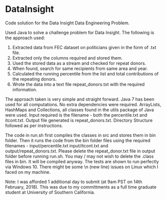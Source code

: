 # DataInsight
Code solution for the Data Insight Data Engineering Problem.

Used Java to solve a challenge problem for Data Insight.
The following is the approach used:

1. Extracted data from FEC dataset on politicians given in the form of .txt file.
2. Extracted only the columns required and stored them.
3. Used the stored data as a stream and checked for repeat donors.
4. When found, search for same recipients from same area and year.
5. Calculated the running percentile from the list and total contributions of the repeating donors.
6. Wrote the data into a text file repeat_donors.txt with the required information.

The approach taken is very simple and straight forward. Java 7 has been used for all computations. No extra dependencies were required.
ArrayLists, HashMaps and Collections, all classes found in the utils package of Java were used.
Input required is the filename - both the percentile.txt and itcont.txt. Output file generated is repeat_donors.txt.
Directory Structure followed as per instructions.

The code in run.sh first compiles the classes in src and stores them in bin folder. Then it runs the code from the bin folder files using the required filenames - input/percentile.txt input/itcont.txt and output/repeat_donors.txt.
Please delete the repeat_donor.txt file in output folder before running run.sh. You may / may not wish to delete the .class files in bin. It will be compiled anyway. The tests are shown to run perfectly via Windows 10. There might be some \n (new line) issues on Linux which I faced on my machine.

Note: I was afforded 1 additional day to submit (at 9am PST on 14th February, 2018). This was due to my committments as a full time graduate student at University of Southern California.
